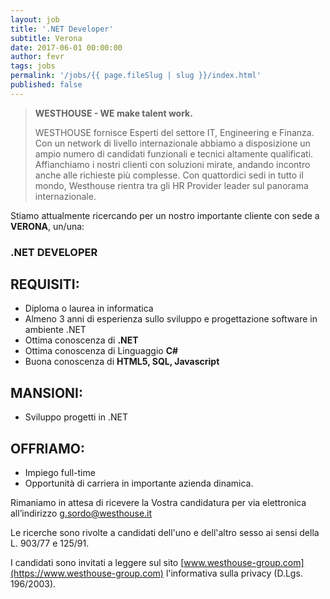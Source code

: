 ```yaml
---
layout: job
title: '.NET Developer'
subtitle: Verona
date: 2017-06-01 00:00:00
author: fevr
tags: jobs
permalink: '/jobs/{{ page.fileSlug | slug }}/index.html'
published: false
---
```


> **WESTHOUSE - WE make talent work.**
>
> WESTHOUSE fornisce Esperti del settore IT, Engineering e Finanza. Con un network di livello internazionale
> abbiamo a disposizione un ampio numero di candidati funzionali e tecnici altamente qualificati.
> Affianchiamo i nostri clienti con soluzioni mirate, andando incontro anche alle richieste più complesse. Con
> quattordici sedi in tutto il mondo, Westhouse rientra tra gli HR Provider leader sul panorama
> internazionale.

Stiamo attualmente ricercando per un nostro importante cliente con sede a **VERONA**, un/una:

### .NET DEVELOPER

## REQUISITI:

- Diploma o laurea in informatica
- Almeno 3 anni di esperienza sullo sviluppo e progettazione software in ambiente .NET
- Ottima conoscenza di **.NET**
- Ottima conoscenza di Linguaggio **C#**
- Buona conoscenza di **HTML5, SQL, Javascript**

## MANSIONI:

- Sviluppo progetti in .NET

## OFFRIAMO:

- Impiego full-time
- Opportunità di carriera in importante azienda dinamica.

Rimaniamo in attesa di ricevere la Vostra candidatura per via elettronica all’indirizzo [g.sordo@westhouse.it](mailto:g.sordo@westhouse.it)

Le ricerche sono rivolte a candidati dell'uno e dell'altro sesso ai sensi della L. 903/77 e 125/91.

I candidati sono invitati a leggere sul sito [www.westhouse-group.com](https://www.westhouse-group.com) l'informativa sulla privacy (D.Lgs. 196/2003).
